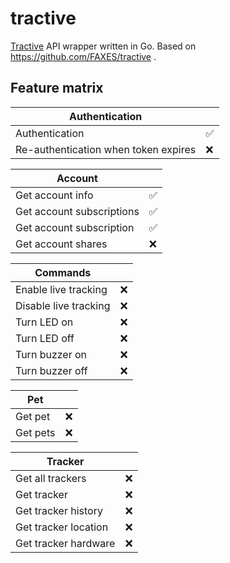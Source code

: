 # tractive

[Tractive](https://tractive.com/) API wrapper written in Go. Based on https://github.com/FAXES/tractive .


## Feature matrix

| Authentication                       |    |
|--------------------------------------|----|
| Authentication                       | ✅ |
| Re-authentication when token expires | ❌ |

| Account                   |    |
|---------------------------|----|
| Get account info          | ✅ |
| Get account subscriptions | ✅ |
| Get account subscription  | ✅|
| Get account shares        | ❌ |

| Commands              |    |
|-----------------------|----|
| Enable live tracking  | ❌ |
| Disable live tracking | ❌ |
| Turn LED on           | ❌ |
| Turn LED off          | ❌ |
| Turn buzzer on        | ❌ |
| Turn buzzer off       | ❌ |

| Pet      |    |
|----------|----|
| Get pet  | ❌ |
| Get pets | ❌ |

| Tracker              |    |
|----------------------|----|
| Get all trackers     | ❌ |
| Get tracker          | ❌ |
| Get tracker history  | ❌ |
| Get tracker location | ❌ |
| Get tracker hardware | ❌ |
